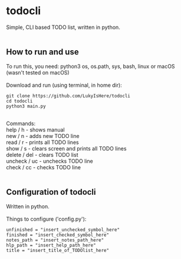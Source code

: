 # todocli
Simple, CLI based TODO list, written in python.<br/>
<br/>
## How to run and use
To run this, you need: python3 os, os.path, sys, bash, linux or macOS (wasn't tested on macOS) <br/> <br/>
Download and run (using terminal, in home dir): 
```
git clone https://github.com/LukyIsHere/todocli
cd todocli
python3 main.py
```
<br/>
Commands:<br/>
 help / h  - shows manual <br/>
 new / n  - adds new TODO line<br/>
 read / r  - prints all TODO lines<br/>
 show / s  - clears screen and prints all TODO lines<br/>
 delete / del  - clears TODO list<br/>
 uncheck / uc  - unchecks TODO line<br/>
 check / cc  - checks TODO line<br/>
<br>

## Configuration of todocli

Written in python.<br/><br/>
Things to configure ('config.py'):
```
unfinished = "insert_unchecked_symbol_here"
finished = "insert_checked_symbol_here"
notes_path = "insert_notes_path_here"
hlp_path = "insert_help_path_here"
title = "insert_title_of_TODOlist_here"
```
